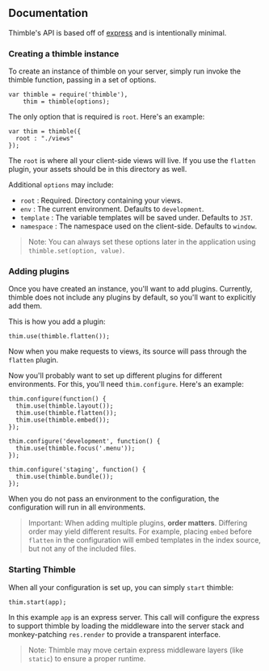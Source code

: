 ## Documentation ##

Thimble's API is based off of [express](http://expressjs.com/) and is intentionally minimal. 

### Creating a thimble instance ###

To create an instance of thimble on your server, simply run invoke the thimble function, passing in a set of options.

    var thimble = require('thimble'), 
        thim = thimble(options);

The only option that is required is `root`. Here's an example:

    var thim = thimble({
      root : "./views"
    });
  
The `root` is where all your client-side views will live. If you use the `flatten` plugin, your assets should be in this directory as well.

Additional `options` may include:
  
  * `root` : Required. Directory containing your views.
  * `env` : The current environment. Defaults to `development`.
  * `template` : The variable templates will be saved under. Defaults to `JST`.
  * `namespace` : The namespace used on the client-side. Defaults to `window`.

> Note: You can always set these options later in the application using `thimble.set(option, value)`.

### Adding plugins ###

Once you have created an instance, you'll want to add plugins. Currently, thimble does not include any plugins by default, so you'll want to explicitly add them.

This is how you add a plugin:

    thim.use(thimble.flatten());
    
Now when you make requests to views, its source will pass through the `flatten` plugin.

Now you'll probably want to set up different plugins for different environments. For this, you'll need `thim.configure`. Here's an example:
    
    thim.configure(function() {
      thim.use(thimble.layout());
      thim.use(thimble.flatten());
      thim.use(thimble.embed());
    });
    
    thim.configure('development', function() {
      thim.use(thimble.focus('.menu'));
    });
    
    thim.configure('staging', function() {
      thim.use(thimble.bundle());
    });

When you do not pass an environment to the configuration, the configuration will run in all environments.

> Important: When adding multiple plugins, __order matters__. Differing order may yield different results. For example, placing `embed` before `flatten` in the configuration will embed templates in the index source, but not any of the included files.

### Starting Thimble ###

When all your configuration is set up, you can simply `start` thimble:

    thim.start(app);
    
In this example `app` is an express server. This call will configure the express to support thimble by loading the middleware into the server stack and monkey-patching `res.render` to provide a transparent interface.

> Note: Thimble may move certain express middleware layers (like `static`) to ensure a proper runtime.
